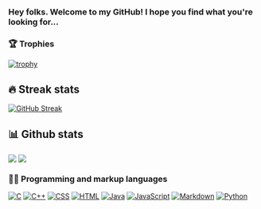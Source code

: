 ### Hey folks. Welcome to my GitHub! I hope you find what you're looking for...

### 🏆 Trophies

[![trophy](https://github-profile-trophy.vercel.app/?username=KamranC124&theme=onedark&no-bg=false&count_private=true)](https://github.com/MattyTheHacker/KamranC124)

## 🔥 Streak stats
[![GitHub Streak](https://github-readme-streak-stats.herokuapp.com/?user=KamranC124&theme=midnight-purple)](https://git.io/streak-stats)


## 📊 Github stats

<img align="center" src="https://github-readme-stats.vercel.app/api?username=KamranC124&show_icons=true&theme=midnight-purple&include_all_commits=true"/>

<!--![willianrod's wakatime stats](https://github-readme-stats.vercel.app/api/wakatime?username=KamranC124&theme=midnight-purple) -->

<img align="center" src="https://github-readme-stats.vercel.app/api/top-langs/?username=KamranC124&theme=midnight-purple&layout=compact&langs_count=10"/>

### 👨‍💻 Programming and markup languages

<p>
    <a href="https://github.com/search?q=user%3AKamranC124+language%3Ac"><img alt="C" src="https://custom-icon-badges.herokuapp.com/badge/C-03599C.svg?logo=c-in-hexagon&logoColor=white"></a>
    <a href="https://github.com/search?q=user%3AKamranC124+language%3Acpp"><img alt="C++" src="https://custom-icon-badges.herokuapp.com/badge/C++-9C033A.svg?logo=cpp2&logoColor=white"></a>
    <a href="https://github.com/search?q=user%3AKamranC124+language%3Acss"><img alt="CSS" src="https://img.shields.io/badge/CSS-1572B6.svg?logo=css3&logoColor=white"></a>
    <a href="https://github.com/search?q=user%3AKamranC124+language%3Ahtml"><img alt="HTML" src="https://img.shields.io/badge/HTML-E34F26.svg?logo=html5&logoColor=white"></a>
    <a href="https://github.com/search?q=user%3AKamranC124+language%3Ajava"><img alt="Java" src="https://img.shields.io/badge/Java-007396.svg?logo=java&logoColor=white"></a>
    <a href="https://github.com/search?q=user%3AKamranC124+language%3Ajavascript"><img alt="JavaScript" src="https://img.shields.io/badge/JavaScript-F7DF1E.svg?logo=javascript&logoColor=black"></a>
    <a href="https://github.com/search?q=user%3AKamranC124+language%3Amarkdown"><img alt="Markdown" src="https://img.shields.io/badge/Markdown-000000.svg?logo=markdown&logoColor=white"></a>
    <a href="https://github.com/search?q=user%3AKamranC124+language%3Apython"><img alt="Python" src="https://img.shields.io/badge/Python-14354C.svg?logo=python&logoColor=white"></a>
</p>
